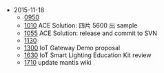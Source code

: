 * 2015-11-18
  * [0950](https://github.com/silenceuncrio/diary/wiki/20151118_jeffrey#0950)
  * [1010](https://github.com/silenceuncrio/diary/wiki/20151118_jeffrey#1010) ACE Solution: 四片 5600 出 sample
  * [1055](https://github.com/silenceuncrio/diary/wiki/20151118_jeffrey#1055) ACE Solution: release and commit to SVN
  * [1130](https://github.com/silenceuncrio/diary/wiki/20151118_jeffrey#1130)
  * [1300](https://github.com/silenceuncrio/diary/wiki/20151118_jeffrey#1300) IoT Gateway Demo proposal
  * [1630](https://github.com/silenceuncrio/diary/wiki/20151118_jeffrey#1630) IoT Smart Lighting Education Kit review
  * [1710](https://github.com/silenceuncrio/diary/wiki/20151118_jeffrey#1710) update mantis wiki

